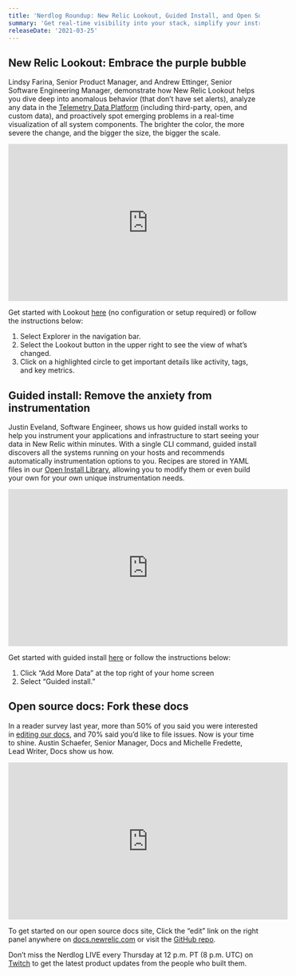 ```yaml
---
title: 'Nerdlog Roundup: New Relic Lookout, Guided Install, and Open Source Docs'
summary: 'Get real-time visibility into your stack, simplify your instrumentation, and edit our docs'
releaseDate: '2021-03-25'
---
```

## New Relic Lookout: Embrace the purple bubble

Lindsy Farina, Senior Product Manager, and Andrew Ettinger, Senior Software Engineering Manager, demonstrate how New Relic Lookout helps you dive deep into anomalous behavior (that don’t have set alerts), analyze any data in the [Telemetry Data Platform](https://blog.newrelic.com/product-news/introducing-telemetry-data-platform/) (including third-party, open, and custom data), and proactively spot emerging problems in a real-time visualization of all system components. The brighter the color, the more severe the change, and the bigger the size, the bigger the scale.

<iframe width="560" height="315" src="https://www.youtube.com/embed/gQnKRiCjI10" title="YouTube video player" frameborder="0" allow="accelerometer; autoplay; clipboard-write; encrypted-media; gyroscope; picture-in-picture" allowfullscreen></iframe>

Get started with Lookout [here](https://one.nr/0oqQaKpYGR1) (no configuration or setup required) or follow the instructions below:
1. Select Explorer in the navigation bar.
2. Select the Lookout button in the upper right to see the view of what’s changed.
3. Click on a highlighted circle to get important details like activity, tags, and key metrics. 

## Guided install: Remove the anxiety from instrumentation

Justin Eveland, Software Engineer, shows us how guided install works to help you  instrument your applications and infrastructure to start seeing your data in New Relic within minutes. With a single CLI command, guided install discovers all the systems running on your hosts and recommends automatically instrumentation options to you. Recipes are stored in YAML files in our [Open Install Library](https://github.com/newrelic/open-install-library), allowing you to modify them or even build your own for your own unique instrumentation needs. 

<iframe width="560" height="315" src="https://www.youtube.com/embed/6LuEkqiCSvE" title="YouTube video player" frameborder="0" allow="accelerometer; autoplay; clipboard-write; encrypted-media; gyroscope; picture-in-picture" allowfullscreen></iframe>

Get started with guided install [here](https://one.newrelic.com/launcher/nr1-core.home?pane=eyJuZXJkbGV0SWQiOiJucjEtY29yZS5ob21lLXNjcmVlbiJ9&cards[0]=eyJuZXJkbGV0SWQiOiJucjEtaW5zdGFsbC1uZXdyZWxpYy5ucjEtaW5zdGFsbC1uZXdyZWxpYyIsImFjY291bnRJZCI6MjQ4ODkxOSwicGF0aCI6Imd1aWRlZCIsImFjdGlvbkluZGV4IjoyfQ==) or follow the instructions below:
1. Click “Add More Data” at the top right of your home screen
2. Select “Guided install.”   

## Open source docs: Fork these docs

In a reader survey last year, more than 50% of you said you were interested in [editing our docs](https://blog.newrelic.com/engineering/new-relic-docs-the-open-source-way/), and 70% said you’d like to file issues. Now is your time to shine. Austin Schaefer, Senior Manager, Docs and Michelle Fredette, Lead Writer, Docs show us how. 

<iframe width="560" height="315" src="https://www.youtube.com/embed/cSmGOB4ebIc" title="YouTube video player" frameborder="0" allow="accelerometer; autoplay; clipboard-write; encrypted-media; gyroscope; picture-in-picture" allowfullscreen></iframe>

To get started on our open source docs site, Click the “edit” link on the right panel anywhere on [docs.newrelic.com](https://docs.newrelic.com/) or visit the [GitHub repo](https://github.com/newrelic/docs-website).

Don’t miss the Nerdlog LIVE every Thursday at 12 p.m. PT (8 p.m. UTC) on [Twitch](https://www.twitch.tv/new_relic) to get the latest product updates from the people who built them.